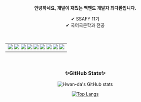 <p align='center'><b>안녕하세요, 개발이 재밌는 백엔드 개발자 최다환입니다.</b></p>
<p align='center'>
  ✔ SSAFY 11기 <br>
  ✔ 국어국문학과 전공 <br>
</p>

<br>

<table>
  <tr>
    <td>
      <img src="https://img.shields.io/badge/Java-ED8B00?style=flat-square&logo=openjdk&logoColor=white"/>
      <img src="https://img.shields.io/badge/Spring-6DB33F?style=flat-square&logo=spring&logoColor=white"/>
      <img src="https://img.shields.io/badge/Spring_Security-6DB33F?style=flat-square&logo=Spring-Security&logoColor=white"/>
      <img src="https://img.shields.io/badge/redis-%23DD0031.svg?&style=flat-square&logo=redis&logoColor=white"/>
      <img src="https://img.shields.io/badge/Vue.js-4FC08D?style=flat-square&logo=vue.js&logoColor=white"/>
      <img src="https://img.shields.io/badge/Javascript-F7DF1E?style=flat-square&logo=javascript&logoColor=black"/>
      <img src="https://img.shields.io/badge/HTML5-E34F26?style=flat-square&logo=html5&logoColor=white"/>
      <img src="https://img.shields.io/badge/CSS3-1572B6?style=flat-square&logo=css3&logoColor=white"/>
      <img src="https://img.shields.io/badge/SQL-4479A1?style=flat-square&logo=mysql&logoColor=white"/>
    </td>
  </tr>
</table>

<br>

<h3 align='center'>✨GitHub Stats✨</h3>

<div align="center">

![Hwan-da's GitHub stats](https://github-readme-stats.vercel.app/api?username=hwan-da&show_icons=true&theme=tokyonight)

[![Top Langs](https://github-readme-stats.vercel.app/api/top-langs/?username=hwan-da&layout=compact&theme=ocean_dark&langs_count=6&hide=jupyter%20notebook)](https://github.com/anuraghazra/github-readme-stats)
  
</div>
